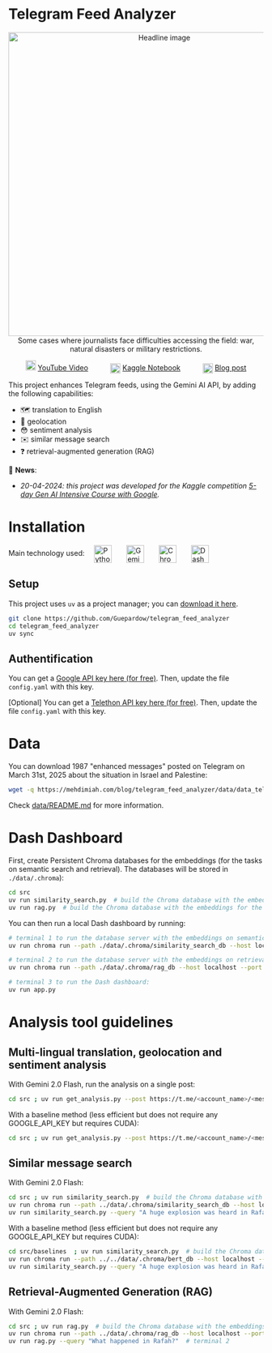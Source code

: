# Telegram Feed Analyzer

<p align="center">
    <img src="https://www.mehdimiah.com/blog/telegram_feed_analyzer/main_400p.png" alt="Headline image" width="600"/><br>Some cases where journalists face difficulties accessing the field: war,  natural disasters or military restrictions.
</p>

<p align="center">
    <img src="https://mehdimiah.com/blog/telegram_feed_analyzer/icon/youtube.png" alt="YouTube" width="20px">
    <a href="https://www.youtube.com/watch?v=oqyiQ377ngA">YouTube Video</a>
    <img src="https://mehdimiah.com/blog/telegram_feed_analyzer/icon/kaggle.png" alt="Kaggle" width="20px" style="vertical-align: middle;margin-left:40px">
    <a href="https://www.kaggle.com/code/guepardow/telegram-feed-analyzer">Kaggle Notebook</a>
    <img src="https://mehdimiah.com/blog/telegram_feed_analyzer/icon/blog.png" alt="Blog" width="20px" style="vertical-align: middle;margin-left:40px">
    <a href="https://mehdimiah.com/blog/telegram_feed_analyzer">Blog post</a>
</p>

This project enhances Telegram feeds, using the Gemini AI API, by adding the following capabilities:
- 🗺️ translation to English
- 📍 geolocation
- 😳 sentiment analysis
- ✉️ similar message search
- ❓ retrieval-augmented generation (RAG)

📆 **News**:
- *20-04-2024: this project was developed for the Kaggle competition [5-day Gen AI Intensive Course with Google](https://www.kaggle.com/competitions/gen-ai-intensive-course-capstone-2025q1).*

# Installation

Main technology used: 
<a href="https://www.python.org/"><img src="https://mehdimiah.com/blog/telegram_feed_analyzer/icon/python.png" alt="Python" height="35px" style="vertical-align: middle;margin-left:15px;margin-right:25px"></a>
<a href="https://aistudio.google.com/app/apikey">
<img src="https://mehdimiah.com/blog/telegram_feed_analyzer/icon/gemini.png" alt="Gemini" height="35px" style="vertical-align: middle;margin-right:25px"></a>
<a href="https://docs.trychroma.com/docs/overview/introduction">
<img src="https://mehdimiah.com/blog/telegram_feed_analyzer/icon/chromadb.png" alt="ChromaDB" height="35px" style="vertical-align: middle;margin-right:25px"></a>
<a href="https://dash.plotly.com/">
<img src="https://mehdimiah.com/blog/telegram_feed_analyzer/icon/dash.png" alt="Dash" height="35px" style="vertical-align: middle;margin-right:25px"></a>

## Setup
This project uses `uv` as a project manager; you can [download it here](https://docs.astral.sh/uv/).

```sh
git clone https://github.com/Guepardow/telegram_feed_analyzer
cd telegram_feed_analyzer
uv sync
```

## Authentification

You can get a [Google API key here (for free)](https://aistudio.google.com/app/apikey). Then, update the file `config.yaml` with this key.

[Optional] You can get a [Telethon API key here (for free)](https://docs.telethon.dev/en/stable/basic/signing-in.html). Then, update the file `config.yaml` with this key.

# Data

You can download 1987 "enhanced messages" posted on Telegram on March 31st, 2025 about the situation in Israel and Palestine:

```sh
wget -q https://mehdimiah.com/blog/telegram_feed_analyzer/data/data_telegram_250331.json -O ./data/telegram_250331.json
```

Check [data/README.md](data/README.md) for more information.

# Dash Dashboard

First, create Persistent Chroma databases for the embeddings (for the tasks on semantic search and retrieval). The databases will be stored in `./data/.chroma`):
```sh
cd src
uv run similarity_search.py  # build the Chroma database with the embeddings on semantic search
uv run rag.py  # build the Chroma database with the embeddings for the RAG system
```

You can then run a local Dash dashboard by running:

```sh
# terminal 1 to run the database server with the embeddings on semantic search as a HttpClient: 
uv run chroma run --path ./data/.chroma/similarity_search_db --host localhost --port 8000

# terminal 2 to run the database server with the embeddings on retrieval (RAG) as a HttpClient: 
uv run chroma run --path ./data/.chroma/rag_db --host localhost --port 8001

# terminal 3 to run the Dash dashboard: 
uv run app.py
```

# Analysis tool guidelines

## Multi-lingual translation, geolocation and sentiment analysis

With Gemini 2.0 Flash, run the analysis on a single post:
```bash
cd src ; uv run get_analysis.py --post https://t.me/<account_name>/<message_id> --method gemini
```

With a baseline method (less efficient but does not require any GOOGLE_API_KEY but requires CUDA):
```bash
cd src ; uv run get_analysis.py --post https://t.me/<account_name>/<message_id> --method baseline
```

## Similar message search

With Gemini 2.0 Flash:
```bash
cd src ; uv run similarity_search.py  # build the Chroma database with the embeddings
uv run chroma run --path ../data/.chroma/similarity_search_db --host localhost --port 8000  # terminal 1
uv run similarity_search.py --query "A huge explosion was heard in Rafah" # terminal 2
```

With a baseline method (less efficient but does not require any GOOGLE_API_KEY but requires CUDA):
```bash
cd src/baselines  ; uv run similarity_search.py  # build the Chroma database with the embeddings
uv run chroma run --path ../../data/.chroma/bert_db --host localhost --port 8000  # terminal 1
uv run similarity_search.py --query "A huge explosion was heard in Rafah" # terminal 2
```

## Retrieval-Augmented Generation (RAG)

With Gemini 2.0 Flash:
```bash
cd src ; uv run rag.py  # build the Chroma database with the embeddings
uv run chroma run --path ../data/.chroma/rag_db --host localhost --port 8001  # terminal 1
uv run rag.py --query "What happened in Rafah?"  # terminal 2
```


